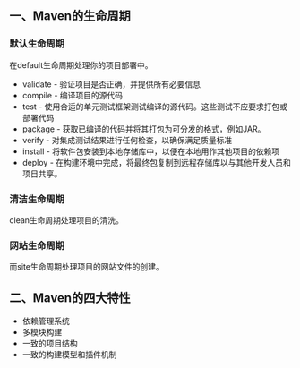 ## 一、Maven的生命周期

### 默认生命周期

 在default生命周期处理你的项目部署中。

-   validate - 验证项目是否正确，并提供所有必要信息
-   compile - 编译项目的源代码
-   test - 使用合适的单元测试框架测试编译的源代码。这些测试不应要求打包或部署代码
-   package - 获取已编译的代码并将其打包为可分发的格式，例如JAR。
-   verify - 对集成测试结果进行任何检查，以确保满足质量标准
-   install - 将软件包安装到本地存储库中，以便在本地用作其他项目的依赖项
-   deploy - 在构建环境中完成，将最终包复制到远程存储库以与其他开发人员和项目共享。

### 清洁生命周期

  clean生命周期处理项目的清洗。

### 网站生命周期

  而site生命周期处理项目的网站文件的创建。  

## 二、Maven的四大特性

- 依赖管理系统
- 多模块构建
- 一致的项目结构
- 一致的构建模型和插件机制
